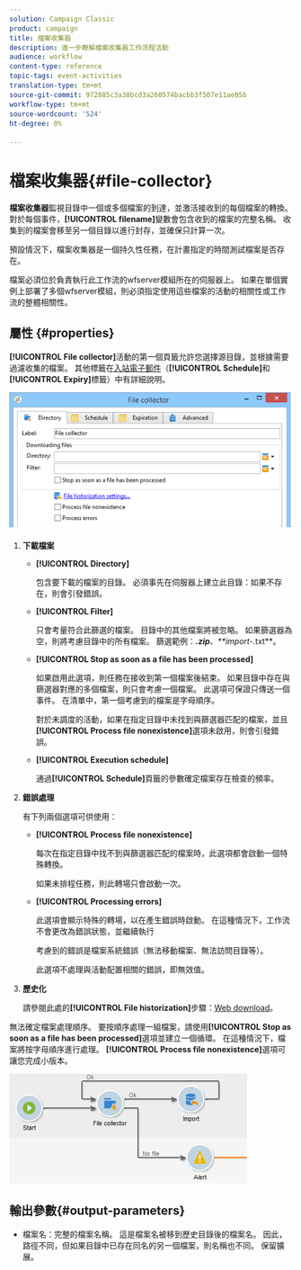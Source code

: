 ```yaml
---
solution: Campaign Classic
product: campaign
title: 檔案收集器
description: 進一步瞭解檔案收集器工作流程活動
audience: workflow
content-type: reference
topic-tags: event-activities
translation-type: tm+mt
source-git-commit: 972885c3a38bcd3a260574bacbb3f507e11ae05b
workflow-type: tm+mt
source-wordcount: '524'
ht-degree: 0%

---
```



# 檔案收集器{#file-collector}

**檔案收集器**&#x200B;監視目錄中一個或多個檔案的到達，並激活接收到的每個檔案的轉換。 對於每個事件，**[!UICONTROL filename]**&#x200B;變數會包含收到的檔案的完整名稱。 收集到的檔案會移至另一個目錄以進行封存，並確保只計算一次。

預設情況下，檔案收集器是一個持久性任務，在計畫指定的時間測試檔案是否存在。

檔案必須位於負責執行此工作流的wfserver模組所在的伺服器上。 如果在單個實例上部署了多個wfserver模組，則必須指定使用這些檔案的活動的相關性或工作流的整體相關性。

## 屬性 {#properties}

**[!UICONTROL File collector]**&#x200B;活動的第一個頁籤允許您選擇源目錄，並根據需要過濾收集的檔案。 其他標籤在[入站電子郵件](../../workflow/using/inbound-emails.md)（**[!UICONTROL Schedule]**&#x200B;和&#x200B;**[!UICONTROL Expiry]**&#x200B;標籤）中有詳細說明。

![](assets/file_collect_edit.png)

1. **下載檔案**

   * **[!UICONTROL Directory]**

      包含要下載的檔案的目錄。 必須事先在伺服器上建立此目錄：如果不存在，則會引發錯誤。

   * **[!UICONTROL Filter]**

      只會考量符合此篩選的檔案。 目錄中的其他檔案將被忽略。 如果篩選器為空，則將考慮目錄中的所有檔案。 篩選範例：***.zip**、**import-*.txt**。

   * **[!UICONTROL Stop as soon as a file has been processed]**

      如果啟用此選項，則任務在接收到第一個檔案後結束。 如果目錄中存在與篩選器對應的多個檔案，則只會考慮一個檔案。 此選項可保證只傳送一個事件。 在清單中，第一個考慮到的檔案是字母順序。

      對於未調度的活動，如果在指定目錄中未找到與篩選器匹配的檔案，並且&#x200B;**[!UICONTROL Process file nonexistence]**&#x200B;選項未啟用，則會引發錯誤。

   * **[!UICONTROL Execution schedule]**

      通過&#x200B;**[!UICONTROL Schedule]**&#x200B;頁籤的參數確定檔案存在檢查的頻率。

1. **錯誤處理**

   有下列兩個選項可供使用：

   * **[!UICONTROL Process file nonexistence]**

      每次在指定目錄中找不到與篩選器匹配的檔案時，此選項都會啟動一個特殊轉換。

      如果未排程任務，則此轉場只會啟動一次。

   * **[!UICONTROL Processing errors]**

      此選項會顯示特殊的轉場，以在產生錯誤時啟動。 在這種情況下，工作流不會更改為錯誤狀態，並繼續執行

      考慮到的錯誤是檔案系統錯誤（無法移動檔案、無法訪問目錄等）。

      此選項不處理與活動配置相關的錯誤，即無效值。

1. **歷史化**

   請參閱此處的&#x200B;**[!UICONTROL File historization]**&#x200B;步驟：[Web download](../../workflow/using/web-download.md)。

無法確定檔案處理順序。 要按順序處理一組檔案，請使用&#x200B;**[!UICONTROL Stop as soon as a file has been processed]**&#x200B;選項並建立一個循環。 在這種情況下，檔案將按字母順序進行處理。 **[!UICONTROL Process file nonexistence]**&#x200B;選項可讓您完成小版本。

![](assets/file_collect_loop.png)

## 輸出參數{#output-parameters}

* 檔案名：完整的檔案名稱。 這是檔案名被移到歷史目錄後的檔案名。 因此，路徑不同，但如果目錄中已存在同名的另一個檔案，則名稱也不同。 保留擴展。
